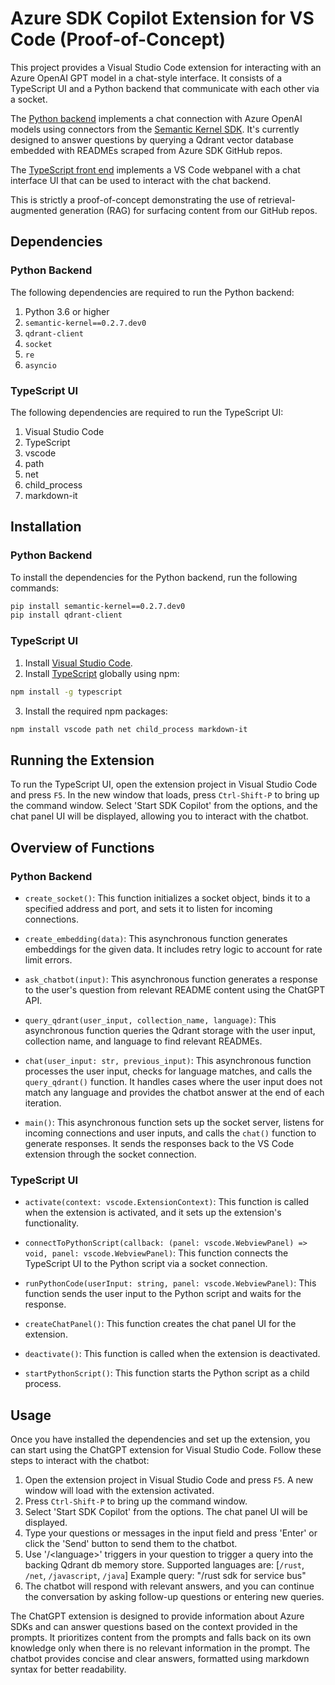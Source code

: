 # Azure SDK Copilot Extension for VS Code (Proof-of-Concept)

This project provides a Visual Studio Code extension for interacting with an Azure OpenAI GPT model in a chat-style interface. It consists of a TypeScript UI and a Python backend that communicate with each other via a socket. 

The [Python backend](https://github.com/mario-guerra/azsdkchatbot/tree/main/python#readme) implements a chat connection with Azure OpenAI models using connectors from the [Semantic Kernel SDK](https://github.com/microsoft/semantic-kernel). It's currently designed to answer questions by querying a Qdrant vector database embedded with READMEs scraped from Azure SDK GitHub repos. 

The [TypeScript front end](https://github.com/mario-guerra/azsdkchatbot/blob/main/src/README.md) implements a VS Code webpanel with a chat interface UI that can be used to interact with the chat backend.

This is strictly a proof-of-concept demonstrating the use of retrieval-augmented generation (RAG) for surfacing content from our GitHub repos.

## Dependencies

### Python Backend

The following dependencies are required to run the Python backend:

1. Python 3.6 or higher
2. `semantic-kernel==0.2.7.dev0`
3. `qdrant-client`
4. `socket`
5. `re`
6. `asyncio`

### TypeScript UI

The following dependencies are required to run the TypeScript UI:

1. Visual Studio Code
2. TypeScript
3. vscode
4. path
5. net
6. child_process
7. markdown-it

## Installation

### Python Backend

To install the dependencies for the Python backend, run the following commands:

```bash
pip install semantic-kernel==0.2.7.dev0
pip install qdrant-client
```

### TypeScript UI

1. Install [Visual Studio Code](https://code.visualstudio.com/).
2. Install [TypeScript](https://www.typescriptlang.org/download) globally using npm:

```bash
npm install -g typescript
```

3. Install the required npm packages:

```bash
npm install vscode path net child_process markdown-it
```

## Running the Extension

To run the TypeScript UI, open the extension project in Visual Studio Code and press `F5`. In the new window that loads, press `Ctrl-Shift-P` to bring up the command window. Select 'Start SDK Copilot' from the options, and the chat panel UI will be displayed, allowing you to interact with the chatbot.

## Overview of Functions

### Python Backend

- `create_socket()`: This function initializes a socket object, binds it to a specified address and port, and sets it to listen for incoming connections.

- `create_embedding(data)`: This asynchronous function generates embeddings for the given data. It includes retry logic to account for rate limit errors.

- `ask_chatbot(input)`: This asynchronous function generates a response to the user's question from relevant README content using the ChatGPT API.

- `query_qdrant(user_input, collection_name, language)`: This asynchronous function queries the Qdrant storage with the user input, collection name, and language to find relevant READMEs.

- `chat(user_input: str, previous_input)`: This asynchronous function processes the user input, checks for language matches, and calls the `query_qdrant()` function. It handles cases where the user input does not match any language and provides the chatbot answer at the end of each iteration.

- `main()`: This asynchronous function sets up the socket server, listens for incoming connections and user inputs, and calls the `chat()` function to generate responses. It sends the responses back to the VS Code extension through the socket connection.

### TypeScript UI

- `activate(context: vscode.ExtensionContext)`: This function is called when the extension is activated, and it sets up the extension's functionality.

- `connectToPythonScript(callback: (panel: vscode.WebviewPanel) => void, panel: vscode.WebviewPanel)`: This function connects the TypeScript UI to the Python script via a socket connection.

- `runPythonCode(userInput: string, panel: vscode.WebviewPanel)`: This function sends the user input to the Python script and waits for the response.

- `createChatPanel()`: This function creates the chat panel UI for the extension.

- `deactivate()`: This function is called when the extension is deactivated.

- `startPythonScript()`: This function starts the Python script as a child process.

## Usage

Once you have installed the dependencies and set up the extension, you can start using the ChatGPT extension for Visual Studio Code. Follow these steps to interact with the chatbot:

1. Open the extension project in Visual Studio Code and press `F5`. A new window will load with the extension activated.
2. Press `Ctrl-Shift-P` to bring up the command window.
3. Select 'Start SDK Copilot' from the options. The chat panel UI will be displayed.
4. Type your questions or messages in the input field and press 'Enter' or click the 'Send' button to send them to the chatbot.
5. Use '/\<language\>' triggers in your question to trigger a query into the backing Qdrant db memory store. Supported languages are: [`/rust`, `/net`, `/javascript`, `/java`]
      Example query: "/rust sdk for service bus"
6. The chatbot will respond with relevant answers, and you can continue the conversation by asking follow-up questions or entering new queries.

The ChatGPT extension is designed to provide information about Azure SDKs and can answer questions based on the context provided in the prompts. It prioritizes content from the prompts and falls back on its own knowledge only when there is no relevant information in the prompt. The chatbot provides concise and clear answers, formatted using markdown syntax for better readability.
